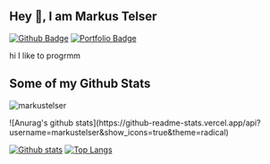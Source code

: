 ## Hey 👋, I am Markus Telser
[![Github Badge](https://img.shields.io/badge/-markustelser-grey?style=flat&logo=github&logoColor=white&link=https://github.com/markustelser/)](https://www.github.com/markustelser/) [![Portfolio Badge](https://img.shields.io/badge/portfolio-web-blue?style=flat&link=markustelser@github.io/)](markustelser@github.io/) <p align='left'>hi I like to progrmm</p>
## Some of my Github Stats
<p align=left> <img src=https://komarev.com/ghpvc/?username=markustelser alt=markustelser /> </p>
![Anurag's github stats](https://github-readme-stats.vercel.app/api?username=markustelser&show_icons=true&theme=radical)

[![Github stats](https://github-readme-stats.vercel.app/api?username=markustelser&show_icons=true&include_all_commits=true)](https://github.com/markustelser/github-readme-stats)
[![Top Langs](https://github-readme-stats.vercel.app/api/top-langs/?username=markustelser&layout=compact)](https://github.com/markustelser/github-readme-stats)
